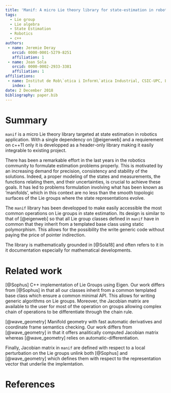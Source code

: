 ```yaml
---
title: 'Manif: A micro Lie theory library for state-estimation in robotics applications'
tags:
  - Lie group
  - Lie algebra
  - State Estimation
  - Robotics
  - c++
authors:
 - name: Jeremie Deray
   orcid: 0000-0001-5279-8251
   affiliation: 1
 - name: Joan Sola
   orcid: 0000-0002-2933-3381
   affiliation: 1
affiliations:
 - name: Institut de Rob\`otica i Inform\`atica Industrial, CSIC-UPC, Llorens Artigas 4-6, 08028, Barcelona, Spain.
   index: 1
date: 2 December 2018
bibliography: paper.bib
---
```


# Summary

`manif` is a micro Lie theory library targeted at 
state estimation in robotics application.
With a single dependency on [@eigenweb] and 
a requierement on c++11 only it is
developped as a header-only library making 
it easily integrable to existing project.

There has been a remarkable effort in the last years in
the robotics community to formulate estimation problems
properly. This is motivated by an increasing demand for
precision, consistency and stability of the solutions.
Indeed, a proper modeling of the states and measurements,
the functions relating them, and their uncertainties,
is crucial to achieve these goals.
It has led to problems formulation involving what has been
known as ‘manifolds’, which in this context are no less
than the smooth topologic surfaces of the Lie groups where
the state representations evolve.

The `manif` library has been developped to make easily accessible
the most common operations on Lie groups in state estimation.
Its design is similar to that of [@eigenweb] so that 
all Lie group classes defined in `manif` have in common that 
they inherit from a templated base class using static polymorphism.
This allows for the possibility the write generic code without
paying the price of pointer indirection.

The library is mathematically grounded in [@Sola18] 
and often refers to it in it documentation
especially for mathematical developments.

# Related work

[@Sophus] C++ implementation of Lie Groups using Eigen.
Our work differs from [@Sophus] in that all our classes inherit from a common templated base class
which ensure a common minimal API. This allows for writing generic algorithms on Lie groups.
Moreover, the Jacobian matrix are available to the user for most of the operation on groups
allowing complex chain of operations to be differentiate through the chain rule.

[@wave_geometry] Manifold geometry with fast automatic derivatives and coordinate frame semantics checking.
Our work differs from [@wave_geometry] in that it offers analitically computed Jacobian matrix whereas
[@wave_geometry] relies on automatic-differentiation.

Finally, Jacobian matrix in `manif` are defined with respect to a local perturbation on the Lie groups
unlink both [@Sophus] and [@wave_geometry] which defines them with respect 
to the representation vector that underlie the implemtation.

# References
